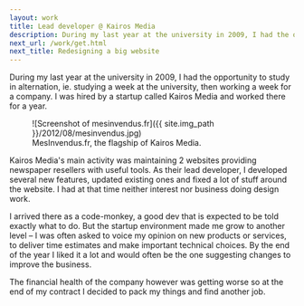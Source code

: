 ```yaml
---
layout: work
title: Lead developer @ Kairos Media
description: During my last year at the university in 2009, I had the opportunity to study in alternation, ie. studying a week at the university, then working a week for a company. I was hired by a startup called Kairos Media and worked there for a year.
next_url: /work/get.html
next_title: Redesigning a big website
---
```

During my last year at the university in 2009, I had the opportunity to study in alternation, ie. studying a week at the university, then working a week for a company. I was hired by a startup called Kairos Media and worked there for a year.

<figure>
	![Screenshot of mesinvendus.fr]({{ site.img_path }}/2012/08/mesinvendus.jpg)
	<figcaption>
		MesInvendus.fr, the flagship of Kairos Media.
	</figcaption>
</figure>

Kairos Media's main activity was maintaining 2 websites providing newspaper resellers with useful tools. As their lead developer, I developed several new features, updated existing ones and fixed a lot of stuff around the website. I had at that time neither interest nor  business doing design work.

I arrived there as a code-monkey, a good dev that is expected to be told exactly what to do. But the startup environment made me grow to another level – I was often asked to voice my opinion on new products or services, to deliver time estimates and make important technical choices. By the end of the year I liked it a lot and would often be the one suggesting changes to improve the business.

The financial health of the company however was getting worse so at the end of my contract I decided to pack my things and find another job.